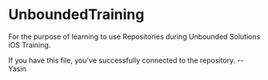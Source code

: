UnboundedTraining
=================

For the purpose of learning to use Repositories during Unbounded Solutions iOS Training. 

If you have this file, you've successfully connected to the repository. -- Yasin
